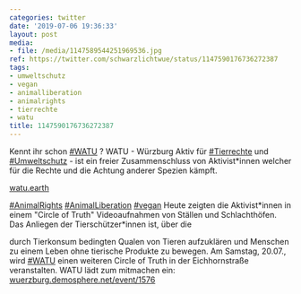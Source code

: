```yaml
---
categories: twitter
date: '2019-07-06 19:36:33'
layout: post
media:
- file: /media/1147589544251969536.jpg
ref: https://twitter.com/schwarzlichtwue/status/1147590176736272387
tags:
- umweltschutz
- vegan
- animalliberation
- animalrights
- tierrechte
- watu
title: 1147590176736272387
---
```

Kennt ihr schon [#WATU](/t/watu) ? WATU - Würzburg Aktiv für [#Tierrechte](/t/tierrechte) und [#Umweltschutz](/t/umweltschutz) - ist ein freier Zusammenschluss von Aktivist\*innen welcher für die Rechte und die Achtung anderer Spezien kämpft.

[watu.earth](https://watu.earth)

[#AnimalRights](/t/animalrights) [#AnimalLiberation](/t/animalliberation) [#vegan](/t/vegan) 
Heute zeigten die Aktivist\*innen in einem "Circle of Truth" Videoaufnahmen von Ställen und Schlachthöfen. Das Anliegen der Tierschützer\*innen ist, über die

durch Tierkonsum bedingten Qualen von Tieren aufzuklären und Menschen zu einem Leben ohne tierische Produkte zu bewegen.
Am Samstag, 20.07., wird [#WATU](/t/watu) einen weiteren Circle of Truth in der Eichhornstraße veranstalten. WATU lädt zum mitmachen ein: [wuerzburg.demosphere.net/event/1576](https://wuerzburg.demosphere.net/event/1576)